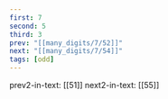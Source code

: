 ```yaml
---
first: 7
second: 5
third: 3
prev: "[[many_digits/7/52]]"
next: "[[many_digits/7/54]]"
tags: [odd]
---
```

prev2-in-text: [[51]]
next2-in-text: [[55]]
